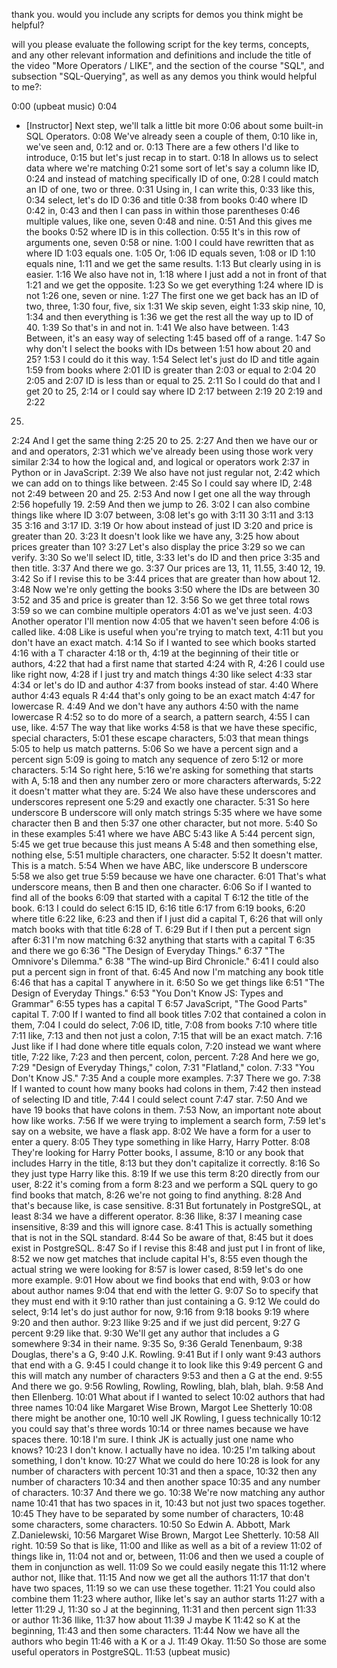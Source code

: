thank you. would you include any scripts for demos you think might be helpful? 







will you please evaluate the following script for the key terms, concepts, and any other relevant information and definitions and include the title of the video "More Operators / LIKE", and the section of the course "SQL", and subsection "SQL-Querying", as well as any demos you think would helpful to me?:

0:00
(upbeat music)
0:04
- [Instructor] Next step, we'll talk a little bit more
0:06
about some built-in SQL Operators.
0:08
We've already seen a couple of them,
0:10
like in, we've seen and,
0:12
and or.
0:13
There are a few others I'd like to introduce,
0:15
but let's just recap in to start.
0:18
In allows us to select data where we're matching
0:21
some sort of let's say a column like ID,
0:24
and instead of matching specifically ID of one,
0:28
I could match an ID of one, two or three.
0:31
Using in, I can write this,
0:33
like this,
0:34
select, let's do ID
0:36
and title
0:38
from books
0:40
where ID
0:42
in,
0:43
and then I can pass in within those parentheses
0:46
multiple values, like one, seven
0:48
and nine.
0:51
And this gives me the books
0:52
where ID is in this collection.
0:55
It's in this row of arguments one, seven
0:58
or nine.
1:00
I could have rewritten that as where ID
1:03
equals one.
1:05
Or,
1:06
ID equals seven,
1:08
or ID
1:10
equals nine,
1:11
and we get the same results.
1:13
But clearly using in is easier.
1:16
We also have not in,
1:18
where I just add a not in front of that
1:21
and we get the opposite.
1:23
So we get everything
1:24
where ID is not
1:26
one, seven or nine.
1:27
The first one we get back has an ID of two, three,
1:30
four, five, six
1:31
We skip seven, eight
1:33
skip nine, 10,
1:34
and then everything is
1:36
we get the rest all the way up to ID of 40.
1:39
So that's in and not in.
1:41
We also have between.
1:43
Between, it's an easy way of selecting
1:45
based off of a range.
1:47
So why don't I select the books with IDs between
1:51
how about 20 and 25?
1:53
I could do it this way.
1:54
Select let's just do ID and title again
1:59
from books where
2:01
ID is greater than
2:03
or equal to
2:04
20
2:05
and
2:07
ID is less than or equal to 25.
2:11
So I could do that and I get 20 to 25,
2:14
or I could say where ID
2:17
between
2:19
20
2:19
and
2:22
25.
2:24
And I get the same thing
2:25
20 to 25.
2:27
And then we have our or and and operators,
2:31
which we've already been using those work very similar
2:34
to how the logical and, and logical or operators work
2:37
in Python or in JavaScript.
2:39
We also have not just regular not,
2:42
which we can add on to things like between.
2:45
So I could say where ID,
2:48
not
2:49
between 20 and 25.
2:53
And now I get one all the way through
2:56
hopefully 19.
2:59
And then we jump to 26.
3:02
I can also combine things like where ID
3:07
between,
3:08
let's go with
3:11
30
3:11
and
3:13
35
3:16
and
3:17
ID.
3:19
Or how about instead of just ID
3:20
and price is greater than 20.
3:23
It doesn't look like we have any,
3:25
how about prices greater than 10?
3:27
Let's also display the price
3:29
so we can verify.
3:30
So we'll select ID, title,
3:33
let's do ID and then price
3:35
and then title.
3:37
And there we go.
3:37
Our prices are 13, 11, 11.55,
3:40
12, 19.
3:42
So if I revise this to be
3:44
prices that are greater than how about 12.
3:48
Now we're only getting the books
3:50
where the IDs are between 30
3:52
and 35 and price is greater than 12.
3:56
So we get three total rows
3:59
so we can combine multiple operators
4:01
as we've just seen.
4:03
Another operator I'll mention now
4:05
that we haven't seen before
4:06
is called like.
4:08
Like is useful when you're trying to match text,
4:11
but you don't have an exact match.
4:14
So if I wanted to see which books started
4:16
with a T character
4:18
or th,
4:19
at the beginning of their title or authors,
4:22
that had a first name that started
4:24
with R,
4:26
I could use like right now,
4:28
if I just try and match things
4:30
like select
4:33
star
4:34
or let's do ID and author
4:37
from books instead of star.
4:40
Where author
4:43
equals R
4:44
that's only going to be an exact match
4:47
for lowercase R.
4:49
And we don't have any authors
4:50
with the name lowercase R
4:52
so to do more of a search, a pattern search,
4:55
I can use, like.
4:57
The way that like works
4:58
is that we have these specific, special characters,
5:01
these escape characters,
5:03
that mean things
5:05
to help us match patterns.
5:06
So we have a percent sign and a percent sign
5:09
is going to match any sequence of zero
5:12
or more characters.
5:14
So right here,
5:16
we're asking for something that starts with A,
5:18
and then any number zero or more characters afterwards,
5:22
it doesn't matter what they are.
5:24
We also have these underscores and underscores represent one
5:29
and exactly one character.
5:31
So here underscore B underscore will only match strings
5:35
where we have some character then B and then
5:37
one other character, but not more.
5:40
So in these examples
5:41
where we have ABC
5:43
like A
5:44
percent sign,
5:45
we get true because this just means A
5:48
and then something else, nothing else,
5:51
multiple characters, one character.
5:52
It doesn't matter. This is a match.
5:54
When we have ABC, like underscore B underscore
5:58
we also get true
5:59
because we have one character.
6:01
That's what underscore means, then B and then one character.
6:06
So if I wanted to find all of the books
6:09
that started with a capital T
6:12
the title of the book.
6:13
I could do select
6:15
ID,
6:16
title
6:17
from
6:19
books,
6:20
where title
6:22
like,
6:23
and then if I just did a capital T,
6:26
that will only match books with that title
6:28
of T.
6:29
But if I then put a percent sign after
6:31
I'm now matching
6:32
anything that starts with a capital T
6:35
and there we go
6:36
"The Design of Everyday Things."
6:37
"The Omnivore's Dilemma."
6:38
"The wind-up Bird Chronicle."
6:41
I could also put a percent sign in front of that.
6:45
And now I'm matching any book title
6:46
that has a capital T anywhere in it.
6:50
So we get things like
6:51
"The Design of Everyday Things."
6:53
"You Don't Know JS: Types and Grammar"
6:55
types has a capital T
6:57
JavaScript, "The Good Parts" capital T.
7:00
If I wanted to find all book titles
7:02
that contained a colon in them,
7:04
I could do select,
7:06
ID, title,
7:08
from books
7:10
where title
7:11
like,
7:13
and then not just a colon,
7:15
that will be an exact match.
7:16
Just like if I had done where title equals colon,
7:20
instead we want where title,
7:22
like,
7:23
and then percent, colon, percent.
7:28
And here we go,
7:29
"Design of Everyday Things," colon,
7:31
"Flatland," colon.
7:33
"You Don't Know JS."
7:35
And a couple more examples.
7:37
There we go.
7:38
If I wanted to count how many books had colons in them,
7:42
then instead of selecting ID and title,
7:44
I could select count
7:47
star.
7:50
And we have 19 books that have colons in them.
7:53
Now, an important note about how like works.
7:56
If we were trying to implement a search form,
7:59
let's say on a website, we have a flask app.
8:02
We have a form for a user to enter a query.
8:05
They type something in like Harry, Harry Potter.
8:08
They're looking for Harry Potter books, I assume,
8:10
or any book that includes Harry in the title,
8:13
but they don't capitalize it correctly.
8:16
So they just type Harry like this.
8:19
If we use this term
8:20
directly from our user,
8:22
it's coming from a form
8:23
and we perform a SQL query to go find books that match,
8:26
we're not going to find anything.
8:28
And that's because like, is case sensitive.
8:31
But fortunately in PostgreSQL, at least
8:34
we have a different operator.
8:36
Ilike,
8:37
I meaning case insensitive,
8:39
and this will ignore case.
8:41
This is actually something that is not in the SQL standard.
8:44
So be aware of that,
8:45
but it does exist in PostgreSQL.
8:47
So if I revise this
8:48
and just put I in front of like,
8:52
we now get matches that include capital H's,
8:55
even though the actual string we were looking for
8:57
is lower cased,
8:59
let's do one more example.
9:01
How about we find books that end with,
9:03
or how about author names
9:04
that end with the letter G.
9:07
So to specify that they must end with it
9:10
rather than just containing a G.
9:12
We could do select,
9:14
let's do just author for now,
9:16
from
9:18
books
9:19
where
9:20
and then author.
9:23
Ilike
9:25
and if we just did percent,
9:27
G percent
9:29
like that.
9:30
We'll get any author that includes a G somewhere
9:34
in their name.
9:35
So,
9:36
Gerald Tenenbaum,
9:38
Douglas, there's a G,
9:40
J.K. Rowling.
9:41
But if I only want
9:43
authors that end with a G.
9:45
I could change it to look like this
9:49
percent G and this will match any number of characters
9:53
and then a G at the end.
9:55
And there we go.
9:56
Rowling, Rowling, Rowling, blah, blah, blah.
9:58
And then Ellenberg.
10:01
What about if I wanted to select
10:02
authors that had three names
10:04
like Margaret Wise Brown, Margot Lee Shetterly
10:08
there might be another one,
10:10
well JK Rowling, I guess technically
10:12
you could say that's three words
10:14
or three names because we have spaces there.
10:18
I'm sure. I think JK is actually just one name who knows?
10:23
I don't know. I actually have no idea.
10:25
I'm talking about something, I don't know.
10:27
What we could do here
10:28
is look for any number of characters with percent
10:31
and then a space,
10:32
then any number of characters
10:34
and then another space
10:35
and any number of characters.
10:37
And there we go.
10:38
We're now matching any author name
10:41
that has two spaces in it,
10:43
but not just two spaces together.
10:45
They have to be separated by some number of characters,
10:48
some characters, some characters.
10:50
So Edwin A. Abbott, Mark Z.Danielewski,
10:56
Margaret Wise Brown, Margot Lee Shetterly.
10:58
All right.
10:59
So that is like,
11:00
and Ilike as well as a bit of a review
11:02
of things like in,
11:04
not and or, between,
11:06
and then we used a couple of them in conjunction as well.
11:09
So we could easily negate this
11:12
where author not, Ilike that.
11:15
And now we get all the authors
11:17
that don't have two spaces,
11:19
so we can use these together.
11:21
You could also combine them
11:23
where author, Ilike let's say an author starts
11:27
with a letter
11:29
J,
11:30
so J at the beginning,
11:31
and then percent sign
11:33
or author
11:36
Ilike,
11:37
how about
11:39
J maybe K
11:42
so K at the beginning,
11:43
and then some characters.
11:44
Now we have all the authors who begin
11:46
with a K or a J.
11:49
Okay.
11:50
So those are some useful operators in PostgreSQL.
11:53
(upbeat music)